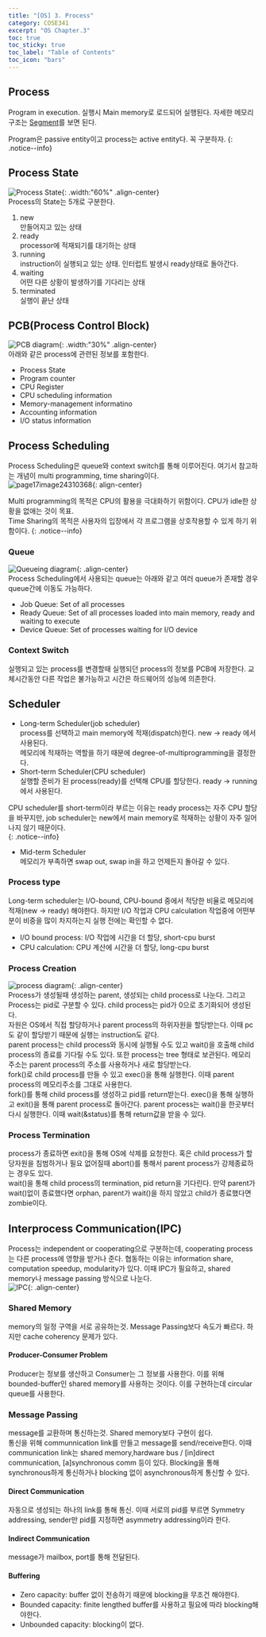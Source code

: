 ```yaml
---
title: "[OS] 3. Process"
category: COSE341
excerpt: "OS Chapter.3"
toc: true
toc_sticky: true
toc_label: "Table of Contents"
toc_icon: "bars"
---
```

## Process
Program in execution. 실행시 Main memory로 로드되어 실행된다. 자세한 메모리 구조는 [Segment](https://ho7221.github.io/os/Segment/)를 보면 된다.  

Program은 passive entity이고 process는 active entity다. 꼭 구분하자.
{: .notice--info}

## Process State
![Process State](https://user-images.githubusercontent.com/45323902/161476228-b026d12b-d15d-4d7d-a854-0903949ba3f6.jpg){: .width:"60%" .align-center}  
Process의 State는 5개로 구분한다. 
1. new  
만들어지고 있는 상태
2. ready  
processor에 적재되기를 대기하는 상태
3. running  
instruction이 실행되고 있는 상태. 인터럽트 발생시 ready상태로 돌아간다.
4. waiting  
어떤 다른 상황이 발생하기를 기다리는 상태
5. terminated  
실행이 끝난 상태

## PCB(Process Control Block)
![PCB diagram](https://user-images.githubusercontent.com/45323902/161795205-139e6776-6a9a-4fee-ae4e-09824f8d1c94.jpg){: .width:"30%" .align-center}   
아래와 같은 process에 관련된 정보를 포함한다.   
* Process State
* Program counter
* CPU Register
* CPU scheduling information
* Memory-management informatino
* Accounting information
* I/O status information

## Process Scheduling
Process Scheduling은 queue와 context switch를 통해 이루어진다. 여기서 참고하는 개념이 multi programming, time sharing이다.  
![page17image24310368](https://user-images.githubusercontent.com/45323902/161797772-a89c39cd-f19a-4937-b4d0-812d34c0ae6e.png){: align-center}  

Multi programming의 목적은 CPU의 활용을 극대화하기 위함이다. CPU가 idle한 상황을 없애는 것이 목표.  
Time Sharing의 목적은 사용자의 입장에서 각 프로그램을 상호작용할 수 있게 하기 위함이다. 
{: .notice--info}  

### Queue
![Queueing diagram](https://user-images.githubusercontent.com/45323902/161797066-a98021d3-7cdc-4e1f-8e56-2e25faa366a7.jpg){: .align-center}  
Process Scheduling에서 사용되는 queue는 아래와 같고 여러 queue가 존재할 경우 queue간에 이동도 가능하다.  
* Job Queue: Set of all processes
* Ready Queue: Set of all processes loaded into main memory, ready and waiting to execute
* Device Queue: Set of processes waiting for I/O device

### Context Switch
실행되고 있는 process를 변경할때 실행되던 process의 정보를 PCB에 저장한다. 교체시간동안 다른 작업은 불가능하고 시간은 하드웨어의 성능에 의존한다. 

## Scheduler
* Long-term Scheduler(job scheduler)  
process를 선택하고 main memory에 적재(dispatch)한다. new $\to$ ready 에서 사용된다.  
메모리에 적재하는 역할을 하기 때문에 degree-of-multiprogramming을 결정한다.
* Short-term Scheduler(CPU scheduler)  
실행할 준비가 된 process(ready)를 선택해 CPU를 할당한다. ready $\to$ running 에서 사용된다.  

CPU scheduler를 short-term이라 부르는 이유는 ready process는 자주 CPU 할당을 바꾸지만, job scheduler는 new에서 main memory로 적재하는 상황이 자주 일어나지 않기 때문이다.  
{: .notice--info}

* Mid-term Scheduler  
메모리가 부족하면 swap out, swap in을 하고 언제든지 돌아갈 수 있다.

### Process type
Long-term scheduler는 I/O-bound, CPU-bound 중에서 적당한 비율로 메모리에 적재(new $\to$ ready) 해야한다. 하지만 I/O 작업과 CPU calculation 작업중에 어떤부분이 비중을 많이 차지하는지 실행 전에는 확인할 수 없다.  
* I/O bound process: I/O 작업에 시간을 더 할당, short-cpu burst
* CPU calculation: CPU 계산에 시간을 더 할당, long-cpu burst

### Process Creation
![process diagram](https://user-images.githubusercontent.com/45323902/161975837-317f05a8-a062-40d5-9657-6fe93dbd77b2.jpg){: .align-center}  
Process가 생성될때 생성하는 parent, 생성되는 child process로 나눈다. 그리고 Process는 pid로 구분할 수 있다. child process는 pid가 0으로 초기화되어 생성된다.  
자원은 OS에서 직접 할당하거나 parent process의 하위자원을 할당받는다. 이때 pc도 같이 할당받기 때문에 실행는 instruction도 같다.  
parent process는 child process와 동시에 실행될 수도 있고 wait()을 호출해 child process의 종료를 기다릴 수도 있다. 
또한 process는 tree 형태로 보관된다. 메모리 주소는 parent process의 주소를 사용하거나 새로 할당받는다.  
fork()로 child process를 만들 수 있고 exec()을 통해 실행한다. 이때 parent process의 메모리주소를 그대로 사용한다.  
fork()를 통해 child process를 생성하고 pid를 return받는다. exec()을 통해 실행하고 exit()을 통해 parent process로 돌아간다. parent process는 wait()을 한곳부터 다시 실행한다. 이때 wait(&status)를 통해 return값을 받을 수 있다. 

### Process Termination
process가 종료하면 exit()을 통해 OS에 삭제를 요청한다. 혹은 child process가 할당자원을 침범하거나 필요 없어질때 abort()를 통해서 parent process가 강제종료하는 경우도 있다.  
wait()을 통해 child process의 termination, pid return을 기다린다. 만약 parent가 wait()없이 종료했다면 orphan, parent가 wait()을 하지 않았고 child가 종료했다면 zombie이다.  

## Interprocess Communication(IPC)
Process는 independent or cooperating으로 구분하는데, cooperating process는 다른 process에 영향을 받거나 준다. 협동하는 이유는 information share, computation speedup, modularity가 있다. 이때 IPC가 필요하고, shared memory나 message passing 방식으로 나눈다.  
![IPC](https://user-images.githubusercontent.com/45323902/161979135-3c7929c4-b1e9-4f3b-afc2-96f6240f61ba.jpg){: .align-center}

### Shared Memory
memory의 일정 구역을 서로 공유하는것. Message Passing보다 속도가 빠르다. 하지만 cache coherency 문제가 있다.
#### Producer-Consumer Problem
Producer는 정보를 생산하고 Consumer는 그 정보를 사용한다. 이를 위해 bounded-buffer인 shared memory를 사용하는 것이다. 이를 구현하는데 circular queue를 사용한다.

### Message Passing
message를 교환하며 통신하는것. Shared memory보다 구현이 쉽다.  
통신을 위해 communnication link를 만들고 message를 send/receive한다. 이때 communication link는 shared memory,hardware bus / [in]direct communication, [a]synchronous comm 등이 있다. Blocking을 통해 synchronous하게 통신하거나 blocking 없이 asynchronous하게 통신할 수 있다.  
#### Direct Communication
자동으로 생성되는 하나의 link를 통해 통신. 이때 서로의 pid를 부르면 Symmetry addressing, sender만 pid를 지정하면 asymmetry addressing이라 한다.
#### Indirect Communication
message가 mailbox, port를 통해 전달된다. 

#### Buffering
* Zero capacity: buffer 없이 전송하기 때문에 blocking을 무조건 해야한다.
* Bounded capacity: finite lengthed buffer를 사용하고 필요에 따라 blocking해야한다. 
* Unbounded capacity: blocking이 없다. 
